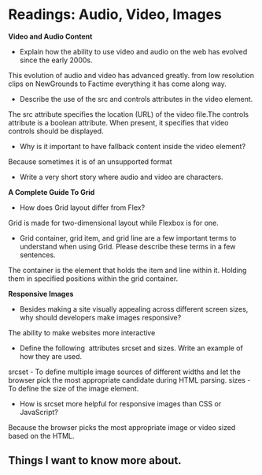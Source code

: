 # Readings: Audio, Video, Images

**Video and Audio Content**

- Explain how the ability to use video and audio on the web has evolved since the early 2000s.

This evolution of audio and video has advanced greatly. from low resolution clips on NewGrounds to Factime everything it has come along way.
- Describe the use of the src and controls attributes in the video element.

 The src attribute specifies the location (URL) of the video file.The controls attribute is a boolean attribute. When present, it specifies that video controls should be displayed.
- Why is it important to have fallback content inside the video element?

Because sometimes it is of an unsupported format
- Write a very short story where audio and video are characters.

**A Complete Guide To Grid**

- How does Grid layout differ from Flex?

Grid is made for two-dimensional layout while Flexbox is for one.
- Grid container, grid item, and grid line are a few important terms to understand when using Grid. Please describe these terms in a few sentences.

The container is the element that holds the item and line within it. Holding them in specified positions within the grid container.

**Responsive Images**

- Besides making a site visually appealing across different screen sizes, why should developers make images responsive?

The ability to make websites more interactive
- Define the following <img> attributes srcset and sizes. Write an example of how they are used.

srcset - To define multiple image sources of different widths and let the browser pick the most appropriate candidate during HTML parsing. 
sizes - To define the size of the image element.


- How is srcset more helpful for responsive images than CSS or JavaScript?

Because the browser picks the most appropriate image or video sized based on the HTML.

## Things I want to know more about.

